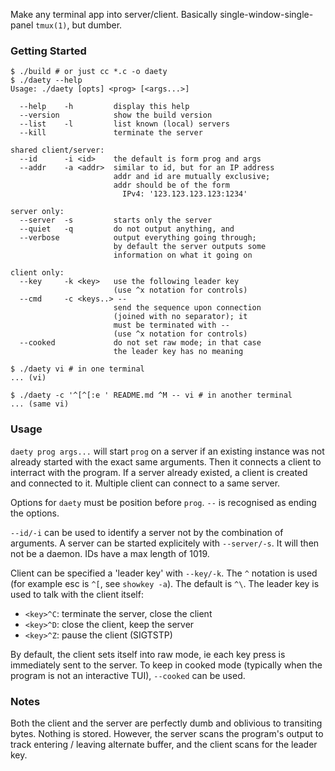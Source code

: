 Make any terminal app into server/client. Basically
single-window-single-panel `tmux(1)`, but dumber.

### Getting Started

```console
$ ./build # or just cc *.c -o daety
$ ./daety --help
Usage: ./daety [opts] <prog> [<args...>]

  --help    -h         display this help
  --version            show the build version
  --list    -l         list known (local) servers
  --kill               terminate the server

shared client/server:
  --id      -i <id>    the default is form prog and args
  --addr    -a <addr>  similar to id, but for an IP address
                       addr and id are mutually exclusive;
                       addr should be of the form
                         IPv4: '123.123.123.123:1234'

server only:
  --server  -s         starts only the server
  --quiet   -q         do not output anything, and
  --verbose            output everything going through;
                       by default the server outputs some
                       information on what it going on

client only:
  --key     -k <key>   use the following leader key
                       (use ^x notation for controls)
  --cmd     -c <keys..> --
                       send the sequence upon connection
                       (joined with no separator); it
                       must be terminated with --
                       (use ^x notation for controls)
  --cooked             do not set raw mode; in that case
                       the leader key has no meaning
```
<!-- side note: this --help message is used in building the actual application -->

```console
$ ./daety vi # in one terminal
... (vi)

$ ./daety -c '^[^[:e ' README.md ^M -- vi # in another terminal
... (same vi)
```

### Usage

`daety prog args...` will start `prog` on a server if an
existing instance was not already started with the exact
same arguments. Then it connects a client to interract
with the program. If a server already existed, a client is
created and connected to it. Multiple client can connect
to a same server.

Options for `daety` must be position before `prog`. `--`
is recognised as ending the options.

`--id/-i` can be used to identify a server not by
the combination of arguments. A server can be started
explicitely with `--server/-s`. It will then not be
a daemon. IDs have a max length of 1019.

Client can be specified a 'leader key' with `--key/-k`.
The `^` notation is used (for example esc is `^[`, see
`showkey -a`). The default is `^\`. The leader key is used
to talk with the client itself:
 - `<key>^C`: terminate the server, close the client
 - `<key>^D`: close the client, keep the server
 - `<key>^Z`: pause the client (SIGTSTP)

By default, the client sets itself into raw mode, ie
each key press is immediately sent to the server. To
keep in cooked mode (typically when the program is not an
interactive TUI), `--cooked` can be used.

### Notes

Both the client and the server are perfectly dumb and
oblivious to transiting bytes. Nothing is stored. However,
the server scans the program's output to track entering /
leaving alternate buffer, and the client scans for the
leader key.
